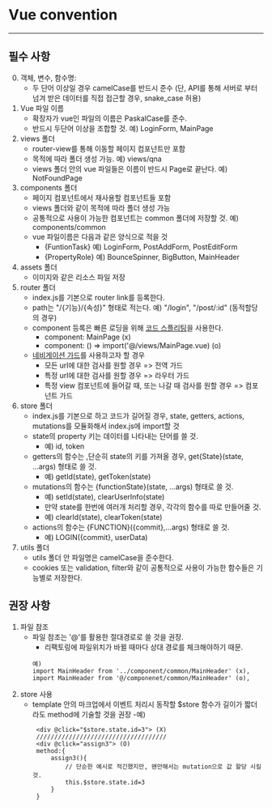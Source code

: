 # Vue convention 
---
## 필수 사항

0. 객체, 변수, 함수명:
    - 두 단어 이상일 경우 camelCase를 반드시 준수 (단, API를 통해 서버로 부터 넘겨 받은 데이터를 직접 접근할 경우, snake_case 허용)
1. Vue 파일 이름
    - 확장자가 vue인 파일의 이름은 PaskalCase를 준수.
    - 반드시 두단어 이상을 조합할 것. 예) LoginForm, MainPage
2. views 폴더
    - router-view를 통해 이동할 페이지 컴포넌트만 포함
    - 목적에 따라 폴더 생성 가능. 예) views/qna
    - views 폴더 안의 vue 파일들은 이름이 반드시 Page로 끝난다. 예) NotFoundPage
3. components 폴더
    - 페이지 컴포넌트에서 재사용할 컴포넌트들 포함
    - views 폴더와 같이 목적에 따라 폴더 생성 가능
    - 공통적으로 사용이 가능한 컴포넌트는 common 폴더에 저장할 것. 예) components/common
    - vue 파일이름은 다음과 같은 양식으로 적을 것
        - {FuntionTask} 예) LoginForm, PostAddForm, PostEditForm
        - {PropertyRole} 예) BounceSpinner, BigButton, MainHeader
4. assets 폴더
    - 이미지와 같은 리소스 파일 저장
5. router 폴더
    - index.js를 기본으로 router link를 등록한다.
    - path는 "/{기능}/{속성}" 형태로 적는다. 예) "/login", "/post/:id" (동적할당의 경우)
    - component 등록은 빠른 로딩을 위해 [코드 스플리팅](https://joshua1988.github.io/vue-camp/advanced/code-splitting.html)을 사용한다.
        - component: MainPage                               (x)
        - component: () => import('@/views/MainPage.vue)    (o) 
    - [네비게이션 가드](https://joshua1988.github.io/web-development/vuejs/vue-router-navigation-guards/)를 사용하고자 할 경우 
        - 모든 url에 대한 검사를 원할 경우 => 전역 가드
        - 특정 url에 대한 검사를 원할 경우 => 라우터 가드
        - 특정 view 컴포넌트에 들어갈 때, 또는 나갈 때 검사를 원할 경우 => 컴포넌트 가드
6. store 폴더
    - index.js를 기본으로 하고 코드가 길어질 경우, state, getters, actions, mutations를 모듈화해서 index.js에 import할 것
    - state의 property 키는 데이터를 나타내는 단어를 쓸 것. 
        - 예) id, token
    - getters의 함수는 ,단순히 state의 키를 가져올 경우, get{State}(state, ...args) 형태로 쓸 것. 
        - 예) getId(state), getToken(state) 
    - mutations의 함수는 {functionState}(state, ...args) 형태로 쓸 것. 
        - 예) setId(state), clearUserInfo(state) 
        - 만약 state를 한번에 여러개 처리할 경우, 각각의 함수를 따로 만들어줄 것. 
        - 예) clearId(state), clearToken(state)
    - actions의 함수는 {FUNCTION}({commit},...args) 형태로 쓸 것. 
        - 예) LOGIN({commit}, userData)
7. utils 폴더
    - utils 폴더 안 파일명은 camelCase을 준수한다.
    - cookies 또는 validation, filter와 같이 공통적으로 사용이 가능한 함수들은 기능별로 저장한다.
    

## 권장 사항
1. 파일 참조
    - 파일 참조는 '@'를 활용한 절대경로로 쓸 것을 권장.
        -  리팩토링에 파일위치가 바뀔 때마다 상대 경로를 체크해야하기 때문.
        ```
        예) 
        import MainHeader from '../component/common/MainHeader' (x),
        import MainHeader from '@/componenet/common/MainHeader' (o),
        ``` 
2. store 사용
    - template 안의 마크업에서 이벤트 처리시 동작할 $store 함수가 길이가 짧더라도 method에 기술할 것을 권장
        -예)
        ```
         <div @click="$store.state.id=3"> (X) 
         ////////////////////////////////////
         <div @click="assign3"> (O) 
         method:{
             assign3(){
                 // 단순한 예시로 적긴했지만, 왠만해서는 mutation으로 값 할당 시킬 것.
                 this.$store.state.id=3
             }
         }

         ```
